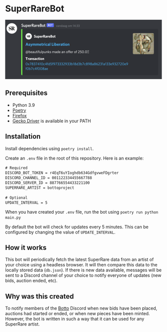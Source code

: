 # SuperRareBot

![Example Discord message](screenshot.png?raw=true "Example Discord message")

## Prerequisites

- Python 3.9
- [Poetry](https://python-poetry.org/)
- [Firefox](https://www.mozilla.org/en-GB/firefox/)
- [Gecko Driver](https://github.com/mozilla/geckodriver/releases) is available in your PATH

## Installation

Install dependencies using `poetry install`.

Create an `.env` file in the root of this repository. Here is an example:

```
# Required
DISCORD_BOT_TOKEN = r4EqT6uYIoghdb634GdfgvweFDgrter
DISCORD_CHANNEL_ID = 001122334455667788
DISCORD_SERVER_ID = 887766554433221100
SUPERRARE_ARTIST = bottoproject

# Optional
UPDATE_INTERVAL = 5
```

When you have created your `.env` file, run the bot using `poetry run python main.py`

By default the bot will check for updates every 5 minutes. This can be configured by changing the value of `UPDATE_INTERVAL`.

## How it works

This bot will periodically fetch the latest SuperRare data from an artist of your choice using a headless browser. It will then compare this data to the locally stored data (`db.json`). If there is new data available, messages will be sent to a Discord channel of your choice to notify everyone of updates (new bids, auction ended, etc).

## Why was this created

To notify members of the [Botto](https://botto.com/) Discord when new bids have been placed, auctions had started or ended, or when new pieces have been minted. However, the bot is written in such a way that it can be used for any SuperRare artist.
